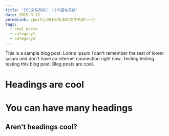 ```yaml
---
title: 'EOS文件系统(一)|介绍与安装'
date: 2019-9-13
permalink: /posts/2019/9/EOS文件系统(一)/
tags:
  - cool posts
  - category1
  - category2
---
```


This is a sample blog post. Lorem ipsum I can't remember the rest of lorem ipsum and don't have an internet connection right now. Testing testing testing this blog post. Blog posts are cool.

Headings are cool
======

You can have many headings
======

Aren't headings cool?
------
